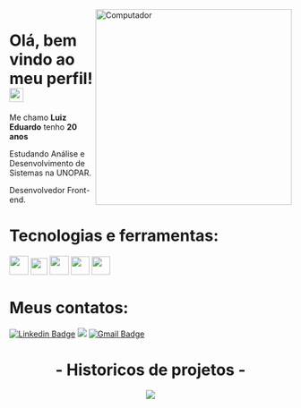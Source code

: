 <img src="https://media.giphy.com/media/u2pmTWUi0MXjyrMaVj/giphy.gif" min-width="400px" max-width="450px" width="350 px" align="right"  alt="Computador ">

<h1> Olá, bem vindo ao meu perfil! <img src="https://github.com/souvikguria98/souvikguria98/blob/master/Hi.gif" width="25" alt="Hi Gif" /></h1>

<p>Me chamo <strong>Luiz Eduardo</strong> tenho <strong>20 anos</strong></p>
<p>Estudando Análise e Desenvolvimento de Sistemas na UNOPAR. </p>
<p>Desenvolvedor Front-end.</p> 

<h1>Tecnologias e ferramentas: </h1>

<p class="row">
  <img src="https://upload.wikimedia.org/wikipedia/commons/6/6a/JavaScript-logo.png" width="34px">
  <img src="https://logodownload.org/wp-content/uploads/2016/10/html5-logo-8.png" width="30px">
  <img src="https://cdn4.iconfinder.com/data/icons/social-media-logos-6/512/121-css3-512.png" width="34px">
  <img src="https://cdn.svgporn.com/logos/visual-studio-code.svg" height="33">
  <img src="https://upload.wikimedia.org/wikipedia/commons/thumb/3/3f/Git_icon.svg/1200px-Git_icon.svg.png" height="33">
</p> 

<h1>Meus contatos: </h1>

[![Linkedin Badge](https://img.shields.io/badge/-LinkedIn-blue?style=flat-square&logo=Linkedin&logoColor=white&link=https://www.linkedin.com/in/luiz-eduardo-prado-veltroni-3671971b3/)](https://www.linkedin.com/in/luiz-eduardo-prado-veltroni-3671971b3/)
<a href="https://api.whatsapp.com/send?phone=5515981897613" alt="WhatsApp">
  <img src="https://img.shields.io/badge/-WhatsApp-25d366?style=flat-square&labelColor=25d366&logo=whatsapp&logoColor=white&link=https://api.whatsapp.com/send?phone=5515981897613"/></a>
[![Gmail Badge](https://img.shields.io/badge/-Gmail-D14836?&style=flat-square&logo=Gmail&logoColor=white&link=mailto:eduardoveltroni@hotmail.com)](mailto:eduardoveltroni@hotmail.com) 


<h1 align="center">- Historicos de projetos -</h1>

<p align="center">
  <img align="center" src="https://github-readme-stats.vercel.app/api?username=EduardooPV&count_private=true&show_icons=true&theme=synthwave&bg_color=DEG,2C213B,2b213a,20172C,191224,120D1B" />
</p>

